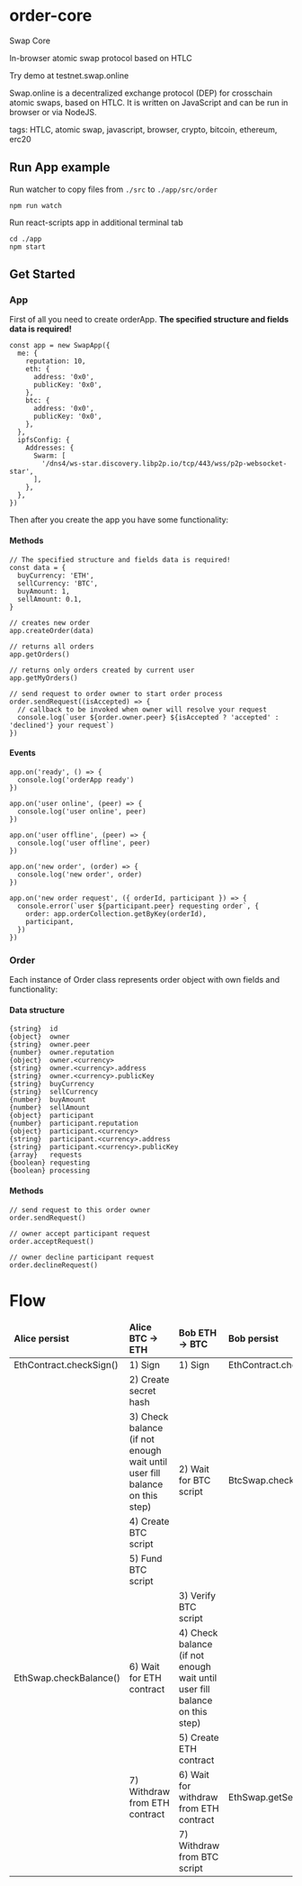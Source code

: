 # order-core
Swap Core

In-browser atomic swap protocol based on HTLC

Try demo at testnet.swap.online

Swap.online is a decentralized exchange protocol (DEP) for crosschain atomic swaps, based on HTLC. It is written on JavaScript and can be run in browser or via NodeJS.

tags: HTLC, atomic swap, javascript, browser, crypto, bitcoin, ethereum, erc20


## Run App example

Run watcher to copy files from `./src` to `./app/src/order`
```
npm run watch
```

Run react-scripts app in additional terminal tab
```
cd ./app
npm start
```


## Get Started

### App

First of all you need to create orderApp. **The specified structure and fields data is required!**

```
const app = new SwapApp({
  me: {
    reputation: 10,
    eth: {
      address: '0x0',
      publicKey: '0x0',
    },
    btc: {
      address: '0x0',
      publicKey: '0x0',
    },
  },
  ipfsConfig: {
    Addresses: {
      Swarm: [
        '/dns4/ws-star.discovery.libp2p.io/tcp/443/wss/p2p-websocket-star',
      ],
    },
  },
})
```

Then after you create the app you have some functionality:

#### Methods

```
// The specified structure and fields data is required!
const data = {
  buyCurrency: 'ETH',
  sellCurrency: 'BTC',
  buyAmount: 1,
  sellAmount: 0.1,
}

// creates new order
app.createOrder(data)
```

```
// returns all orders
app.getOrders()
```

```
// returns only orders created by current user
app.getMyOrders()
```

```
// send request to order owner to start order process
order.sendRequest((isAccepted) => {
  // callback to be invoked when owner will resolve your request
  console.log(`user ${order.owner.peer} ${isAccepted ? 'accepted' : 'declined'} your request`)
})
```

#### Events

```
app.on('ready', () => {
  console.log('orderApp ready')
})

app.on('user online', (peer) => {
  console.log('user online', peer)
})

app.on('user offline', (peer) => {
  console.log('user offline', peer)
})

app.on('new order', (order) => {
  console.log('new order', order)
})

app.on('new order request', ({ orderId, participant }) => {
  console.error(`user ${participant.peer} requesting order`, {
    order: app.orderCollection.getByKey(orderId),
    participant,
  })
})
```


### Order

Each instance of Order class represents order object with own fields and functionality:

#### Data structure

```
{string}  id
{object}  owner
{string}  owner.peer
{number}  owner.reputation
{object}  owner.<currency>
{string}  owner.<currency>.address
{string}  owner.<currency>.publicKey
{string}  buyCurrency
{string}  sellCurrency
{number}  buyAmount
{number}  sellAmount
{object}  participant
{number}  participant.reputation
{object}  participant.<currency>
{string}  participant.<currency>.address
{string}  participant.<currency>.publicKey
{array}   requests
{boolean} requesting
{boolean} processing
```

#### Methods

```
// send request to this order owner
order.sendRequest()
```

```
// owner accept participant request
order.acceptRequest()
```

```
// owner decline participant request
order.declineRequest()
```


# Flow

<table>
  <thead style="font-weight: bold;">
    <tr>
      <td>Alice persist</td>
      <td>Alice <b>BTC -> ETH</b></td>
      <td>Bob <b>ETH -> BTC</b></td>
      <td>Bob persist</td>
    </tr>
  </thead>
  <tbody>
    <tr>
      <td>EthContract.checkSign()</td>
      <td>1) Sign</td>
      <td>1) Sign</td>
      <td>EthContract.checkSign()</td>
    </tr>
    <tr>
      <td></td>
      <td>2) Create secret hash</td>
      <td rowspan="4">2) Wait for BTC script</td>
      <td rowspan="4">BtcSwap.checkBalance()</td>
    </tr>
    <tr>
      <td></td>
      <td>3) Check balance (if not enough wait until user fill balance on this step)</td>
      <!--td></td-->
      <!--td></td-->
    </tr>
    <tr>
      <td></td>
      <td>4) Create BTC script</td>
      <!--td></td-->
      <!--td></td-->
    </tr>
    <tr>
      <td></td>
      <td>5) Fund BTC script</td>
      <!--td></td-->
      <!--td></td-->
    </tr>
    <tr>
      <td rowspan="3">EthSwap.checkBalance()</td>
      <td rowspan="3">6) Wait for ETH contract</td>
      <td>3) Verify BTC script</td>
      <td></td>
    </tr>
    <tr>
      <!--td></td-->
      <!--td></td-->
      <td>4) Check balance (if not enough wait until user fill balance on this step)</td>
      <td></td>
    </tr>
    <tr>
      <!--td></td-->
      <!--td></td-->
      <td>5) Create ETH contract</td>
      <td></td>
    </tr>
    <tr>
      <td></td>
      <td>7) Withdraw from ETH contract</td>
      <td>6) Wait for withdraw from ETH contract</td>
      <td>EthSwap.getSecret()</td>
    </tr>
    <tr>
      <td></td>
      <td></td>
      <td>7) Withdraw from BTC script</td>
      <td></td>
    </tr>
  </tbody>
</table>

